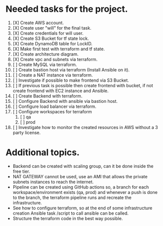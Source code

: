 # Needed tasks for the project.

1. [X] Create AWS account.
2. [X] Create user "will" for the final task.
3. [X] Create credentials for will user.
4. [X] Create S3 Bucket for tf state lock.
5. [X] Create DynamoDB table for LockID.
6. [X] Make first test with terraform and tf state.
7. [X] Create architecture diagram.
8. [X] Create vpc and subnets via terraform.
9. [ ] Create MySQL via terraform.
10. [ ] Create bastion host via terraform (Install Ansible on it).
11. [ ] Create a NAT instance via terraform.
12. [ ] Investigate if possible to make frontend via S3 Bucket.
13. [ ] If previous task is possible then create frontend with bucket, if not create frontend with EC2 instance and Ansible.
14. [ ] Create Backend with terraform.
15. [ ] Configure Backend with ansible via bastion host.
16. [ ] Configure load balancer via terraform.
17. [ ] Configure workspaces for terraform
    1.  [ ] qa
    2.  [ ] prod
18. [ ] Investigate how to monitor the created resources in AWS without a 3 party license.


# Additional topics.

- Backend can be created with scaling group, can it be done inside the free tier.
- NAT GATEWAY cannot be used, use an AMI that allows the private subnets instances to reach the internet.
- Pipeline can be created using GitHub actions so, a branch for each workspace/environment exists (qa, prod) and whenever a push is done to the branch, the terraform pipeline runs and recreate the infrastructure.
- See how to configure terraform, so at the end of some infrastructure creation Ansible task /script to call ansible can be called.
- Structure the terraform code in the best way possible.